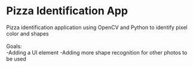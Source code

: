 
# Pizza Identification App

Pizza identification application using OpenCV and Python to identify pixel color and shapes
<br><br>
Goals:<br>
-Adding a UI element
-Adding more shape recognition for other photos to be used
